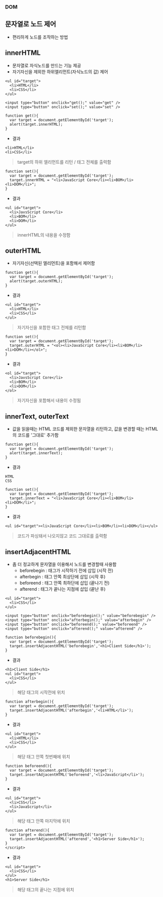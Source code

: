 ### DOM
## 문자열로 노드 제어
- 편리하게 노드를 조작하는 방법


## innerHTML
- 문자열로 자식노드를 만드는 기능 제공
- 자기자신을 제외한 하위엘리먼트(자식노드의 값) 제어
```
<ul id="target">
  <li>HTML</li>
  <li>CSS</li>
</ul>

<input type="button" onclick="get();" value="get" />
<input type="button" onclick="set();" value="set" />
```
```
function get(){
  var target = document.getElementById('target');
  alert(target.innerHTML);
}
```
- 결과
```
<li>HTML</li>
<li>CSS</li>
```
> target의 하위 엘리먼트를 리턴 \/ 태그 전체를 출력함

```
function set(){
  var target = document.getElementById('target');
  target.innerHTML = "<li>JavaScript Core</li><li>BOM</li><li>DOM</li>";
}
```
- 결과
```
<ul id="target">
  <li>JavsScript Core</li>
  <li>BOM</li>
  <li>DOM</li>
</ul>
```
> innerHTML의 내용을 수정함


## outerHTML
- 자기자신(선택된 엘리먼트)을 포함해서 제어함
```
function get(){
  var target = document.getElementById('target');
  alert(target.outerHTML);
}
```
- 결과
```
<ul id="target">
  <li>HTML</li>
  <li>CSS</li>
</ul>
```
> 자기자신을 포함한 태그 전체를 리턴함

```
function set(){
  var target = document.getElementById('target');
  target.outerHTML = "<ol><li>JavaScript Core</li><li>BOM</li><li>DOM</li></ol>";
}
```
- 결과
```
<ol id="target">
  <li>JavsScript Core</li>
  <li>BOM</li>
  <li>DOM</li>
</ol>
```
> 자기자신을 포함해서 내용이 수정됨


## innerText, outerText
- 값을 읽을때는 HTML 코드를 제외한 문자열을 리턴하고, 값을 변경할 때는 HTML의 코드를 '그대로' 추가함

```
function get(){
  var target = document.getElementById('target');
  alert(target.innerText);
}
```
- 결과
```
HTML
CSS
```
```
function set(){
  var target = document.getElementById('target');
  target.innerText = "<li>JavaScript Core</li><li>BOM</li><li>DOM</li>";
}
```
- 결과
```
<ul id="target"><li>JavaScript Core</li><li>BOM</li><li>DOM</li></ul>
```
> 코드가 파싱돼서 나오지않고 코드 그대로를 출력함


## insertAdjacentHTML
- 좀 더 정교하게 문자열을 이용해서 노드를 변경할때 사용함
  - beforebegin : 태그가 시작하기 전에 삽입 (시작 전)
  - afterbegin : 태그 안쪽 최상단에 삽입 (시작 후)
  - beforeend : 태그 안쪽 최하단에 삽입 (끝나기 전)
  - afterend : 태그가 끝나는 지점에 삽입 (끝난 후)
```
<ul id="target">
  <li>CSS</li>
</ul>

<input type="button" onclick="beforebegin();" value="beforebegin" />
<input type="button" onclick="afterbegin();" value="afterbegin" />
<input type="button" onclick="beforeend();" value="beforeend" />
<input type="button" onclick="afterend();" value="afterend" />
```
```
function beforebegin(){
  var target = document.getElementById('target');
  target.insertAdjacentHTML('beforebegin','<h1>Client Side</h1>');
}
```
- 결과
```
<h1>Client Side</h1>
<ul id="target">
  <li>CSS</li>
</ul>
```
> 해당 태그의 시작전에 위치

```
function afterbegin(){
  var target = document.getElementById('target');
  target.insertAdjacentHTML('afterbegin','<li>HTML</li>');
}
```
- 결과
```
<ul id="target">
  <li>HTML</li>
  <li>CSS</li>
</ul>
```
> 해당 태그 안쪽 첫번째에 위치

```
function beforeend(){
  var target = document.getElementById('target');
  target.insertAdjacentHTML('beforeend','<li>JavaScript</li>');
}
```
- 결과
```
<ul id="target">
  <li>CSS</li>
  <li>JavaScript</li>
</ul>
```
> 해당 태그 안쪽 마지막에 위치

```
function afterend(){
  var target = document.getElementById('target');
  target.insertAdjacentHTML('afterend','<h1>Server Side</h1>');
}
</script>
```
- 결과
```
<ul id="target">
  <li>CSS</li>
</ul>
<h1>Server Side</h1>
```
> 해당 태그의 끝나는 지점에 위치
